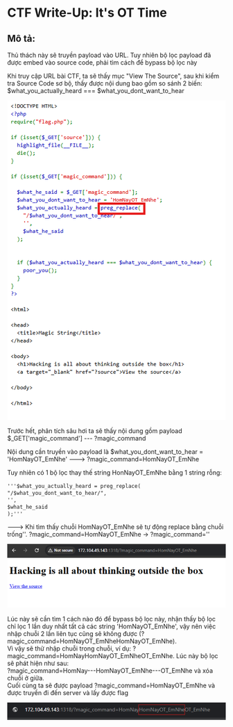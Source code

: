 # CTF Write-Up: It's OT Time

## Mô tả: 
Thủ thách này sẽ truyền payload vào URL. Tuy nhiên bộ lọc payload đã được embed vào source code, phải tìm cách để bypass bộ lọc này

Khi truy cập URL bài CTF, ta sẽ thấy mục "View The Source", sau khi kiểm tra Source Code sơ bộ, thấy được nội dung bao gồm so sánh 2 biến:
    $what_you_actually_heard === $what_you_dont_want_to_hear

![Image 1](Images/1.png)

Trước hết, phân tích sâu hơi ta sẽ thấy nội dung gồm payload $_GET['magic_command'] --- ?magic_command  

Nội dung cần truyền vào payload là $what_you_dont_want_to_hear = 'HomNayOT_EmNhe' ---> ?magic_command=HomNayOT_EmNhe  

Tuy nhiên có 1 bộ lọc thay thế string HonNayOT_EmNhe bằng 1 string rỗng:  

    '''$what_you_actually_heard = preg_replace(
    "/$what_you_dont_want_to_hear/",
    '',
    $what_he_said
    );'''  

---> Khi tìm thấy chuỗi HomNayOT_EmNhe sẽ tự động replace bằng chuỗi trống''. ?magic_command=HomNayOT_EmNhe -> ?magic_command=''

![Image 2](Images/2.png)

Lúc này sẽ cần tìm 1 cách nào đó để bypass bộ lọc này, nhận thấy bộ lọc chỉ lọc 1 lần duy nhất tất cả các string 'HomNayOT_EmNhe', vậy nên việc nhập chuỗi 2 lần liên tục cũng sẽ không được (?magic_command=HomNayOT_EmNheHomNayOT_EmNhe).  
Vì vậy sẽ thử nhập chuỗi trong chuỗi, ví dụ: ?magic_command=HomNayHomNayOT_EmNheOT_EmNhe. Lúc này bộ lọc sẽ phát hiện như sau:  
?magic_command=HomNay---HomNayOT_EmNhe---OT_EmNhe và xóa chuỗi ở giữa.  
Cuối cùng ta sẽ được payload ?magic_command=HomNayOT_EmNhe và được truyền đi đến server và lấy được flag  

![Image 3](Images/3.png)
